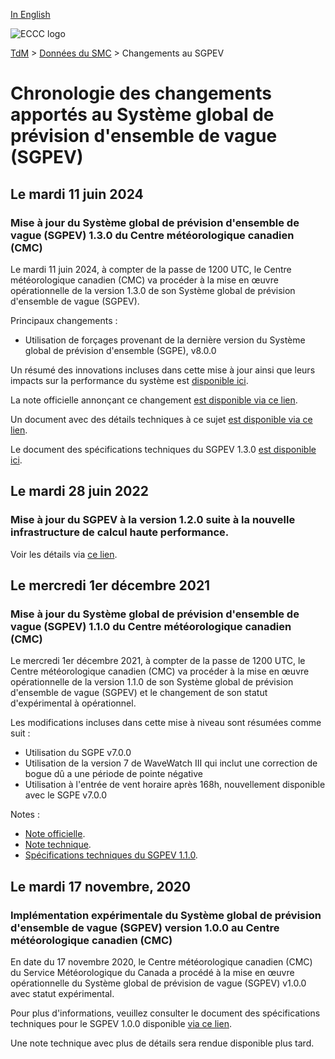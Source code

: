 [In English](changelog_gewps_en.md)

![ECCC logo](../../img_eccc-logo.png)

[TdM](../../readme_fr.md) > [Données du SMC](../readme_fr.md) > Changements au SGPEV

# Chronologie des changements apportés au Système global de prévision d'ensemble de vague (SGPEV)

## Le mardi 11 juin 2024

### Mise à jour du Système global de prévision d'ensemble de vague (SGPEV) 1.3.0 du Centre météorologique canadien (CMC)

Le mardi 11 juin 2024, à compter de la passe de 1200 UTC, le Centre météorologique canadien (CMC) va procéder à la mise en œuvre opérationnelle de la version 1.3.0 de son Système global de prévision d'ensemble de vague (SGPEV).

Principaux changements :

* Utilisation de forçages provenant de la dernière version du Système global de prévision d'ensemble (SGPE), v8.0.0

Un résumé des innovations incluses dans cette mise à jour ainsi que leurs impacts sur la performance du système est [disponible ici](https://collaboration.cmc.ec.gc.ca/cmc/cmoi/product_guide/docs/fact_sheets/factsheet_gewps-130_f.pdf).

La note officielle annonçant ce changement [est disponible via ce lien](https://dd.meteo.gc.ca/doc/genots/2024/06/10/NOCN03_CWAO_101857___46443).

Un document avec des détails techniques à ce sujet [est disponible via ce lien](http://collaboration.cmc.ec.gc.ca/cmc/cmoi/product_guide/docs/tech_notes/technote_gewps-130_f.pdf).

Le document des spécifications techniques du SGPEV 1.3.0 [est disponible ici](https://collaboration.cmc.ec.gc.ca/cmc/cmoi/product_guide/docs/tech_specifications/tech_specifications_GEWPS_1.3.0_f.pdf).

## Le mardi 28 juin 2022

### Mise à jour du SGPEV à la version 1.2.0 suite à la nouvelle infrastructure de calcul haute performance. 

Voir les détails via [ce lien](../changelog_multisystems_fr.md).

## Le mercredi 1er décembre 2021

### Mise à jour du Système global de prévision d'ensemble de vague (SGPEV) 1.1.0 du Centre météorologique canadien (CMC)

Le mercredi 1er décembre 2021, à compter de la passe de 1200 UTC, le Centre météorologique canadien (CMC) va procéder à la mise en œuvre opérationnelle de la version 1.1.0 de son Système global de prévision d'ensemble de vague (SGPEV) et le changement de son statut d'expérimental à opérationnel.

Les modifications incluses dans cette mise à niveau sont résumées comme suit :

* Utilisation du SGPE v7.0.0
* Utilisation de la version 7 de WaveWatch III qui inclut une correction de bogue dû a une période de pointe négative
* Utilisation à l'entrée de vent horaire après 168h, nouvellement disponible avec le SGPE v7.0.0

Notes :

* [Note officielle](http://dd.meteo.gc.ca/doc/genots/2021/11/26/NOCN03_CWAO_262118___50159).
* [Note technique](https://collaboration.cmc.ec.gc.ca/cmc/cmoi/product_guide/docs/tech_notes/technote_gewps-110_f.pdf).
* [Spécifications techniques du SGPEV 1.1.0](https://collaboration.cmc.ec.gc.ca/cmc/cmoi/product_guide/docs/tech_specifications/tech_specifications_GEWPS_1.1.0_f.pdf).

## Le mardi 17 novembre, 2020

### Implémentation expérimentale du Système global de prévision d'ensemble de vague (SGPEV) version 1.0.0 au Centre météorologique canadien (CMC)

En date du 17 novembre 2020, le Centre météorologique canadien (CMC) du Service Météorologique du Canada a procédé à la mise en œuvre opérationnelle du Système global de prévision de vague (SGPEV) v1.0.0 avec statut expérimental.

Pour plus d'informations, veuillez consulter le document des spécifications techniques pour le SGPEV 1.0.0 disponible [via ce lien](https://collaboration.cmc.ec.gc.ca/cmc/CMOI/product_guide/docs/tech_specifications/tech_specifications_GEWPS_1.0.0_f.pdf).

Une note technique avec plus de détails sera rendue disponible plus tard.
